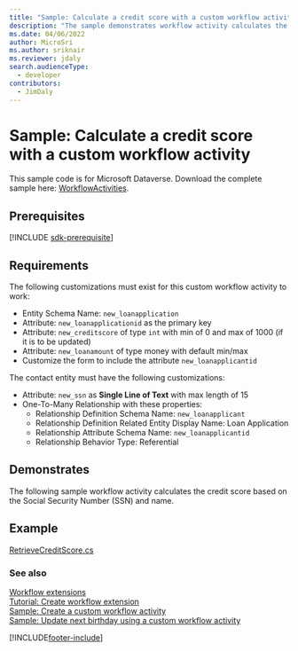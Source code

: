 ```yaml
---
title: "Sample: Calculate a credit score with a custom workflow activity (Microsoft Dataverse) | Microsoft Docs"
description: "The sample demonstrates workflow activity calculates the credit score based on the Social Security Number (SSN) and name."
ms.date: 04/06/2022
author: MicroSri
ms.author: sriknair
ms.reviewer: jdaly
search.audienceType:
  - developer
contributors:
  - JimDaly
---
```


# Sample: Calculate a credit score with a custom workflow activity

This sample code is for Microsoft Dataverse. Download the complete sample here: [WorkflowActivities](https://github.com/microsoft/PowerApps-Samples/tree/master/dataverse/orgsvc/C%23/WorkflowActivities).

## Prerequisites

[!INCLUDE [sdk-prerequisite](../../../includes/sdk-prerequisite.md)]

## Requirements

The following customizations must exist for this custom workflow activity to work:

- Entity Schema Name: `new_loanapplication`
- Attribute: `new_loanapplicationid` as the primary key
- Attribute: `new_creditscore` of type `int` with min of 0 and max of 1000 (if it is to be updated)
- Attribute: `new_loanamount` of type money with default min/max
- Customize the form to include the attribute `new_loanapplicantid`

The contact entity must have the following customizations:

- Attribute: `new_ssn` as **Single Line of Text** with max length of 15
- One-To-Many Relationship with these properties:
  - Relationship Definition Schema Name: `new_loanapplicant`
  - Relationship Definition Related Entity Display Name: Loan Application
  - Relationship Attribute Schema Name: `new_loanapplicantid`
  - Relationship Behavior Type: Referential

## Demonstrates

The following sample workflow activity calculates the credit score based on the Social Security Number (SSN) and name.

## Example

[RetrieveCreditScore.cs](https://github.com/Microsoft/PowerApps-Samples/blob/master/dataverse/orgsvc/C%23/WorkflowActivities/WorkflowActivities/RetrieveCreditScore.cs)

### See also

[Workflow extensions](workflow-extensions.md)<br />
[Tutorial: Create workflow extension](tutorial-create-workflow-extension.md)<br />
[Sample: Create a custom workflow activity](sample-create-custom-workflow-activity.md)<br />
[Sample: Update next birthday using a custom workflow activity](sample-update-next-birthday-using-custom-workflow-activity.md)

[!INCLUDE[footer-include](../../../includes/footer-banner.md)]
